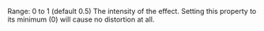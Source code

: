 Range: 0 to 1 (default 0.5) The intensity of the effect. Setting this
property to its minimum (0) will cause no distortion at all.